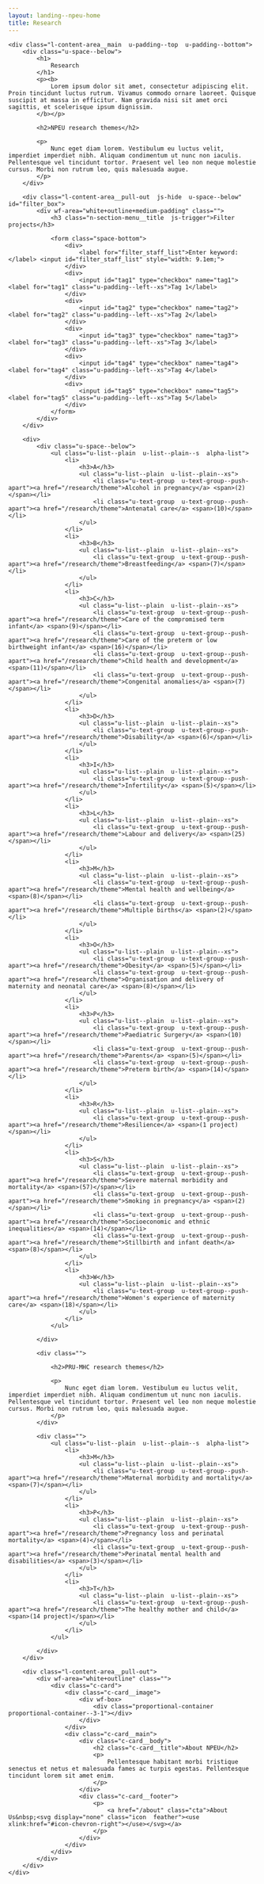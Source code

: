 ```yaml
---
layout: landing--npeu-home
title: Research
---
```

<div wf-area="white+outline" class="l-content-area  l-content-area--has-pull-outs">

    <div class="l-content-area__main  u-padding--top  u-padding--bottom">
        <div class="u-space--below">
            <h1>
                Research
            </h1>
            <p><b>
                Lorem ipsum dolor sit amet, consectetur adipiscing elit. Proin tincidunt luctus rutrum. Vivamus commodo ornare laoreet. Quisque suscipit at massa in efficitur. Nam gravida nisi sit amet orci sagittis, et scelerisque ipsum dignissim.
            </b></p>
            
            <h2>NPEU research themes</h2>
            
            <p>
                Nunc eget diam lorem. Vestibulum eu luctus velit, imperdiet imperdiet nibh. Aliquam condimentum ut nunc non iaculis. Pellentesque vel tincidunt tortor. Praesent vel leo non neque molestie cursus. Morbi non rutrum leo, quis malesuada augue.
            </p>
        </div>
        
        <div class="l-content-area__pull-out  js-hide  u-space--below" id="filter_box">
            <div wf-area="white+outline+medium-padding" class="">
                <h3 class="n-section-menu__title  js-trigger">Filter projects</h3>
                
                <form class="space-bottom">
                    <div>
                        <label for="filter_staff_list">Enter keyword:</label> <input id="filter_staff_list" style="width: 9.1em;">
                    </div>
                    <div>
                        <input id="tag1" type="checkbox" name="tag1"> <label for="tag1" class="u-padding--left--xs">Tag 1</label>
                    </div>
                    <div>
                        <input id="tag2" type="checkbox" name="tag2"> <label for="tag2" class="u-padding--left--xs">Tag 2</label>
                    </div>
                    <div>
                        <input id="tag3" type="checkbox" name="tag3"> <label for="tag3" class="u-padding--left--xs">Tag 3</label>
                    </div>
                    <div>
                        <input id="tag4" type="checkbox" name="tag4"> <label for="tag4" class="u-padding--left--xs">Tag 4</label>
                    </div>
                    <div>
                        <input id="tag5" type="checkbox" name="tag5"> <label for="tag5" class="u-padding--left--xs">Tag 5</label>
                    </div>
                </form>
            </div>
        </div>
        
        <div>
            <div class="u-space--below">         
                <ul class="u-list--plain  u-list--plain--s  alpha-list">
                    <li>
                        <h3>A</h3>
                        <ul class="u-list--plain  u-list--plain--xs">
                            <li class="u-text-group  u-text-group--push-apart"><a href="/research/theme">Alcohol in pregnancy</a> <span>(2)</span></li>
                            <li class="u-text-group  u-text-group--push-apart"><a href="/research/theme">Antenatal care</a> <span>(10)</span></li>
                        </ul>
                    </li>
                    <li>
                        <h3>B</h3>
                        <ul class="u-list--plain  u-list--plain--xs">
                            <li class="u-text-group  u-text-group--push-apart"><a href="/research/theme">Breastfeeding</a> <span>(7)</span></li>
                        </ul>
                    </li>
                    <li>
                        <h3>C</h3>
                        <ul class="u-list--plain  u-list--plain--xs">
                            <li class="u-text-group  u-text-group--push-apart"><a href="/research/theme">Care of the compromised term infant</a> <span>(9)</span></li>
                            <li class="u-text-group  u-text-group--push-apart"><a href="/research/theme">Care of the preterm or low birthweight infant</a> <span>(16)</span></li>
                            <li class="u-text-group  u-text-group--push-apart"><a href="/research/theme">Child health and development</a> <span>(11)</span></li>
                            <li class="u-text-group  u-text-group--push-apart"><a href="/research/theme">Congenital anomalies</a> <span>(7)</span></li>
                        </ul>
                    </li>
                    <li>
                        <h3>D</h3>
                        <ul class="u-list--plain  u-list--plain--xs">
                            <li class="u-text-group  u-text-group--push-apart"><a href="/research/theme">Disability</a> <span>(6)</span></li>
                        </ul>
                    </li>
                    <li>
                        <h3>I</h3>
                        <ul class="u-list--plain  u-list--plain--xs">
                            <li class="u-text-group  u-text-group--push-apart"><a href="/research/theme">Infertility</a> <span>(5)</span></li>
                        </ul>
                    </li>
                    <li>
                        <h3>L</h3>
                        <ul class="u-list--plain  u-list--plain--xs">
                            <li class="u-text-group  u-text-group--push-apart"><a href="/research/theme">Labour and delivery</a> <span>(25)</span></li>
                        </ul>
                    </li>
                    <li>
                        <h3>M</h3>
                        <ul class="u-list--plain  u-list--plain--xs">
                            <li class="u-text-group  u-text-group--push-apart"><a href="/research/theme">Mental health and wellbeing</a> <span>(8)</span></li>
                            <li class="u-text-group  u-text-group--push-apart"><a href="/research/theme">Multiple births</a> <span>(2)</span></li>
                        </ul>
                    </li>
                    <li>
                        <h3>O</h3>
                        <ul class="u-list--plain  u-list--plain--xs">
                            <li class="u-text-group  u-text-group--push-apart"><a href="/research/theme">Obesity</a> <span>(5)</span></li>
                            <li class="u-text-group  u-text-group--push-apart"><a href="/research/theme">Organisation and delivery of maternity and neonatal care</a> <span>(8)</span></li>
                        </ul>
                    </li>
                    <li>
                        <h3>P</h3>
                        <ul class="u-list--plain  u-list--plain--xs">
                            <li class="u-text-group  u-text-group--push-apart"><a href="/research/theme">Paediatric Surgery</a> <span>(10)</span></li>
                            <li class="u-text-group  u-text-group--push-apart"><a href="/research/theme">Parents</a> <span>(5)</span></li>
                            <li class="u-text-group  u-text-group--push-apart"><a href="/research/theme">Preterm birth</a> <span>(14)</span></li>
                        </ul>
                    </li>
                    <li>
                        <h3>R</h3>
                        <ul class="u-list--plain  u-list--plain--xs">
                            <li class="u-text-group  u-text-group--push-apart"><a href="/research/theme">Resilience</a> <span>(1 project)</span></li>
                        </ul>
                    </li>
                    <li>
                        <h3>S</h3>
                        <ul class="u-list--plain  u-list--plain--xs">
                            <li class="u-text-group  u-text-group--push-apart"><a href="/research/theme">Severe maternal morbidity and mortality</a> <span>(57)</span></li>
                            <li class="u-text-group  u-text-group--push-apart"><a href="/research/theme">Smoking in pregnancy</a> <span>(2)</span></li>
                            <li class="u-text-group  u-text-group--push-apart"><a href="/research/theme">Socioeconomic and ethnic inequalities</a> <span>(14)</span></li>
                            <li class="u-text-group  u-text-group--push-apart"><a href="/research/theme">Stillbirth and infant death</a> <span>(8)</span></li>
                        </ul>
                    </li>
                    <li>
                        <h3>W</h3>
                        <ul class="u-list--plain  u-list--plain--xs">
                            <li class="u-text-group  u-text-group--push-apart"><a href="/research/theme">Women's experience of maternity care</a> <span>(18)</span></li>
                        </ul>
                    </li>
                </ul>
                
            </div>
        
            <div class="">
                
                <h2>PRU-MHC research themes</h2>
                
                <p>
                    Nunc eget diam lorem. Vestibulum eu luctus velit, imperdiet imperdiet nibh. Aliquam condimentum ut nunc non iaculis. Pellentesque vel tincidunt tortor. Praesent vel leo non neque molestie cursus. Morbi non rutrum leo, quis malesuada augue.
                </p>
            </div>
        
            <div class="">         
                <ul class="u-list--plain  u-list--plain--s  alpha-list">
                    <li>
                        <h3>M</h3>
                        <ul class="u-list--plain  u-list--plain--xs">
                            <li class="u-text-group  u-text-group--push-apart"><a href="/research/theme">Maternal morbidity and mortality</a> <span>(7)</span></li>
                        </ul>
                    </li>
                    <li>
                        <h3>P</h3>
                        <ul class="u-list--plain  u-list--plain--xs">
                            <li class="u-text-group  u-text-group--push-apart"><a href="/research/theme">Pregnancy loss and perinatal mortality</a> <span>(4)</span></li>
                            <li class="u-text-group  u-text-group--push-apart"><a href="/research/theme">Perinatal mental health and disabilities</a> <span>(3)</span></li>
                        </ul>
                    </li>
                    <li>
                        <h3>T</h3>
                        <ul class="u-list--plain  u-list--plain--xs">
                            <li class="u-text-group  u-text-group--push-apart"><a href="/research/theme">The healthy mother and child</a> <span>(14 project)</span></li>
                        </ul>
                    </li>
                </ul>
                
            </div>
        </div>
        
        <div class="l-content-area__pull-out">
            <div wf-area="white+outline" class="">
                <div class="c-card">
                    <div class="c-card__image">
                        <div wf-box>
                            <div class="proportional-container  proportional-container--3-1"></div>
                        </div>
                    </div>
                    <div class="c-card__main">
                        <div class="c-card__body">
                            <h2 class="c-card__title">About NPEU</h2>
                            <p>
                                Pellentesque habitant morbi tristique senectus et netus et malesuada fames ac turpis egestas. Pellentesque tincidunt lorem sit amet enim.
                            </p>
                        </div>
                        <div class="c-card__footer">
                            <p>
                                <a href="/about" class="cta">About Us&nbsp;<svg display="none" class="icon  feather"><use xlink:href="#icon-chevron-right"></use></svg></a>
                            </p>
                        </div>
                    </div>
                </div>
            </div>
        </div>
    </div>
    
</div>